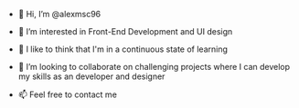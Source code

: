- 👋 Hi, I’m @alexmsc96
- 👀 I’m interested in Front-End Development and UI design
- 🌱 I like to think that I'm in a continuous state of learning

- 💞️ I’m looking to collaborate on challenging projects where I can develop my skills as an developer and designer
- 📫 Feel free to contact me

<!---
alexmsc96/alexmsc96 is a ✨ special ✨ repository because its `README.md` (this file) appears on your GitHub profile.
You can click the Preview link to take a look at your changes.
--->
